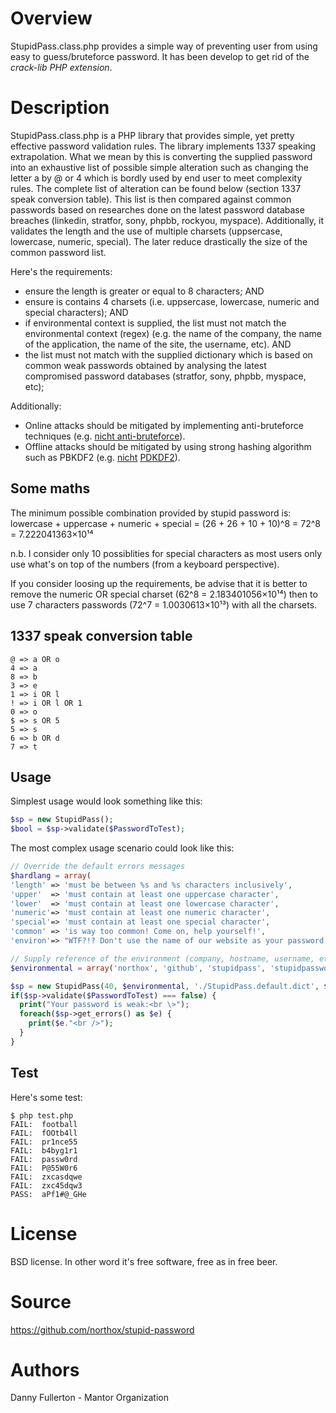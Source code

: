 # Overview
StupidPass.class.php provides a simple way of preventing user from using easy to guess/bruteforce password. It has been develop to get rid of the *crack-lib PHP extension*.

# Description
StupidPass.class.php is a PHP library that provides simple, yet pretty effective password validation rules. The library implements 1337 speaking extrapolation. What we mean by this is converting the supplied password into an exhaustive list of possible simple alteration such as changing the letter a by @ or 4 which is bordly used by end user to meet complexity rules. The complete list of alteration can be found below (section 1337 speak conversion table). This list is then compared against common passwords based on researches done on the latest password database breaches (linkedin, stratfor, sony, phpbb, rockyou, myspace). Additionally, it validates the length and the use of multiple charsets (uppsercase, lowercase, numeric, special). The later reduce drastically the size of the common password list.

Here's the requirements:

* ensure the length is greater or equal to 8 characters; AND
* ensure is contains 4 charsets (i.e. uppsercase, lowercase, numeric and special characters); AND
* if environmental context is supplied, the list must not match the environmental context (regex) (e.g. the name of the company, the name of the application, the name of the site, the username, etc). AND
* the list must not match with the supplied dictionary which is based on common weak passwords obtained by analysing the latest compromised password databases (stratfor, sony, phpbb, myspace, etc);

Additionally:

* Online attacks should be mitigated by implementing anti-bruteforce techniques (e.g. [nicht anti-bruteforce](https://github.com/northox/nicht/blob/master/lib/nicht/Nicht.class.php#L633)).
* Offline attacks should be mitigated by using strong hashing algorithm such as PBKDF2 (e.g. [nicht](https://github.com/northox/nicht/blob/master/src/admin.php#L58) [PDKDF2](https://github.com/northox/nicht/blob/master/lib/nicht/MysqliNichtAuthPbkdf2.class.php#L65)).

## Some maths
The minimum possible combination provided by stupid password is: lowercase + uppercase + numeric + special = (26 + 26 + 10 + 10)^8 = 72^8 = 7.222041363×10¹⁴

n.b. I consider only 10 possiblities for special characters as most users only use what's on top of the numbers (from a keyboard perspective).

If you consider loosing up the requirements, be advise that it is better to remove the numeric OR special charset (62^8 = 2.183401056×10¹⁴) then to use 7 characters passwords (72^7 = 1.0030613×10¹³) with all the charsets.

## 1337 speak conversion table

    @ => a OR o  
    4 => a
    8 => b
    3 => e
    1 => i OR l
    ! => i OR l OR 1
    0 => o
    $ => s OR 5
    5 => s
    6 => b OR d
    7 => t

## Usage
Simplest usage would look something like this:

```php
$sp = new StupidPass();
$bool = $sp->validate($PasswordToTest);
```

The most complex usage scenario could look like this:

```php
// Override the default errors messages
$hardlang = array(
'length' => 'must be between %s and %s characters inclusively',
'upper'  => 'must contain at least one uppercase character',
'lower'  => 'must contain at least one lowercase character',
'numeric'=> 'must contain at least one numeric character',
'special'=> 'must contain at least one special character',
'common' => 'is way too common! Come on, help yourself!',
'environ'=> "WTF?!? Don't use the name of our website as your password!");

// Supply reference of the environment (company, hostname, username, etc)
$environmental = array('northox', 'github', 'stupidpass', 'stupidpassword');

$sp = new StupidPass(40, $environmental, './StupidPass.default.dict', $hardlang);
if($sp->validate($PasswordToTest) === false) {
  print("Your password is weak:<br \>");
  foreach($sp->get_errors() as $e) {
    print($e."<br />");
  }
}
```

## Test
Here's some test:

    $ php test.php 
    FAIL:  football
    FAIL:  fOOtb4ll
    FAIL:  pr1nce55
    FAIL:  b4byg1r1
    FAIL:  passw0rd
    FAIL:  P@55W0r6
    FAIL:  zxcasdqwe
    FAIL:  zxc45dqw3
    PASS:  aPf1#@_GHe

# License
BSD license. In other word it's free software, free as in free beer.

# Source
https://github.com/northox/stupid-password

# Authors
Danny Fullerton - Mantor Organization
